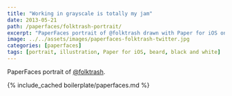 ```yaml
---
title: "Working in grayscale is totally my jam"
date: 2013-05-21
path: /paperfaces/folktrash-portrait/
excerpt: "PaperFaces portrait of @folktrash drawn with Paper for iOS on an iPad."
image: ../../assets/images/paperfaces-folktrash-twitter.jpg
categories: [paperfaces]
tags: [portrait, illustration, Paper for iOS, beard, black and white]
---
```


PaperFaces portrait of [@folktrash](https://twitter.com/folktrash).

{% include_cached boilerplate/paperfaces.md %}
